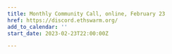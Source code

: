 ```yaml
---
title: Monthly Community Call, online, February 23
href: https://discord.ethswarm.org/
add_to_calendar: ''
start_date: 2023-02-23T22:00:00Z

---
```

